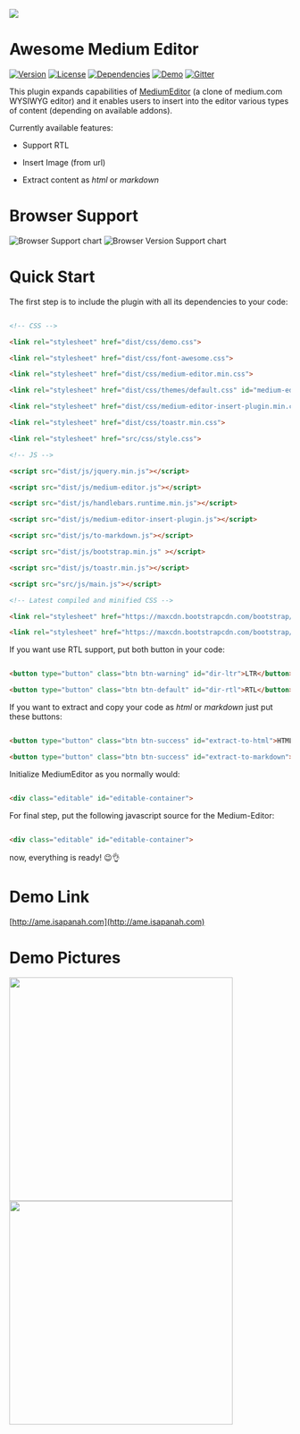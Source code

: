 

![](https://raw.githubusercontent.com/amlashi-sadra/awesome-medium-editor/master/public/src/img/ame-logo.png)

# Awesome Medium Editor
[![Version](https://img.shields.io/badge/version-1.0-red.svg?style=flat)](https://github.com/amlashi-sadra/awesome-medium-editor)
[![License](https://img.shields.io/badge/licence-MIT-lightgrey.svg?style=flat)](https://github.com/amlashi-sadra/awesome-medium-editor)
[![Dependencies](https://img.shields.io/badge/dependencies-non-yellow.svg?style=flat)](#)
[![Demo](https://img.shields.io/badge/demo-yes-green.svg?style=flat)](http://ame.isapanah.com)
[![Gitter](https://img.shields.io/badge/gitter-join%20chat-brightgreen.svg?style=flat)](https://gitter.im/Awesome-Medium-Editor)

This plugin expands capabilities of [MediumEditor](https://github.com/yabwe/medium-editor) (a clone of medium.com WYSIWYG editor) and it enables users to insert into the editor various types of content (depending on available addons).

Currently available features:  

*   Support RTL   

*   Insert Image (from url)
*   Extract content as *html* or *markdown*
# Browser Support

![Browser Support chart](https://raw.githubusercontent.com/amlashi-sadra/awesome-medium-editor/master/img/browser-support.jpg)
![Browser Version Support chart](https://raw.githubusercontent.com/amlashi-sadra/awesome-medium-editor/master/img/browser-support-2.jpg)

# Quick Start

The first step is to include the plugin with all its dependencies to your code:  

```html

<!-- CSS -->

<link rel="stylesheet" href="dist/css/demo.css">

<link rel="stylesheet" href="dist/css/font-awesome.css">

<link rel="stylesheet" href="dist/css/medium-editor.min.css">

<link rel="stylesheet" href="dist/css/themes/default.css" id="medium-editor-theme">

<link rel="stylesheet" href="dist/css/medium-editor-insert-plugin.min.css">

<link rel="stylesheet" href="dist/css/toastr.min.css">

<link rel="stylesheet" href="src/css/style.css">

<!-- JS -->

<script src="dist/js/jquery.min.js"></script>

<script src="dist/js/medium-editor.js"></script>

<script src="dist/js/handlebars.runtime.min.js"></script>

<script src="dist/js/medium-editor-insert-plugin.js"></script>

<script src="dist/js/to-markdown.js"></script>

<script src="dist/js/bootstrap.min.js" ></script>

<script src="dist/js/toastr.min.js"></script>

<script src="src/js/main.js"></script>

<!-- Latest compiled and minified CSS -->

<link rel="stylesheet" href="https://maxcdn.bootstrapcdn.com/bootstrap/3.3.7/css/bootstrap.min.css" integrity="sha384-BVYiiSIFeK1dGmJRAkycuHAHRg32OmUcww7on3RYdg4Va+PmSTsz/K68vbdEjh4u" crossorigin="anonymous">

<link rel="stylesheet" href="https://maxcdn.bootstrapcdn.com/bootstrap/3.3.7/css/bootstrap-theme.min.css" integrity="sha384-rHyoN1iRsVXV4nD0JutlnGaslCJuC7uwjduW9SVrLvRYooPp2bWYgmgJQIXwl/Sp" crossorigin="anonymous">

```

If you want use RTL support, put both button in your code:

```html

<button type="button" class="btn btn-warning" id="dir-ltr">LTR</button>

<button type="button" class="btn btn-default" id="dir-rtl">RTL</button>

```

If you want to extract and copy your code as *html* or *markdown* just put these buttons:

```html

<button type="button" class="btn btn-success" id="extract-to-html">HTML</button>

<button type="button" class="btn btn-success" id="extract-to-markdown">Mardown</button>

```

Initialize MediumEditor as you normally would:  

```html

<div class="editable" id="editable-container">   

```

For final step, put the following javascript source for the Medium-Editor:

```html

<div class="editable" id="editable-container">   

```

now, everything is ready! 😉👌

# Demo Link

[http://ame.isapanah.com](http://ame.isapanah.com)

# Demo Pictures

<img src="https://raw.githubusercontent.com/amlashi-sadra/awesome-medium-editor/master/img/awesome-medium-editor-ltr.jpg" width="400"> <img src="https://raw.githubusercontent.com/amlashi-sadra/awesome-medium-editor/master/img/awesome-medium-editor-rtl.jpg" width="400">

